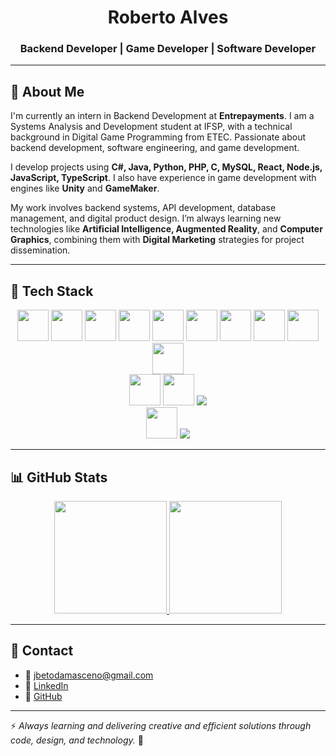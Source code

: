 

<h1 align="center">Roberto Alves</h1>
<h3 align="center">Backend Developer | Game Developer | Software Developer</h3>

---

## 🧠 About Me

I'm currently an intern in Backend Development at **Entrepayments**. I am a Systems Analysis and Development student at IFSP, with a technical background in Digital Game Programming from ETEC. Passionate about backend development, software engineering, and game development.

I develop projects using **C#, Java, Python, PHP, C, MySQL, React, Node.js, JavaScript, TypeScript**. I also have experience in game development with engines like **Unity** and **GameMaker**.

My work involves backend systems, API development, database management, and digital product design. I’m always learning new technologies like **Artificial Intelligence, Augmented Reality**, and **Computer Graphics**, combining them with **Digital Marketing** strategies for project dissemination.

---

## 🧰 Tech Stack

<div align="center">
	<img src="https://cdn.jsdelivr.net/gh/devicons/devicon/icons/react/react-original.svg" width="50px" />
	<img src="https://cdn.jsdelivr.net/gh/devicons/devicon/icons/nodejs/nodejs-original.svg" width="50px" />
	<img src="https://cdn.jsdelivr.net/gh/devicons/devicon/icons/javascript/javascript-original.svg" width="50px" />
	<img src="https://cdn.jsdelivr.net/gh/devicons/devicon/icons/typescript/typescript-original.svg" width="50px" />
	<img src="https://cdn.jsdelivr.net/gh/devicons/devicon/icons/csharp/csharp-original.svg" width="50px" />
	<img src="https://cdn.jsdelivr.net/gh/devicons/devicon/icons/java/java-original.svg" width="50px" />
	<img src="https://cdn.jsdelivr.net/gh/devicons/devicon/icons/python/python-original.svg" width="50px" />
	<img src="https://cdn.jsdelivr.net/gh/devicons/devicon/icons/php/php-original.svg" width="50px" />
	<img src="https://cdn.jsdelivr.net/gh/devicons/devicon/icons/c/c-original.svg" width="50px"/>
	<img src="https://cdn.jsdelivr.net/gh/devicons/devicon/icons/mysql/mysql-original.svg" width="50px" />
	<br/>
	<img src="https://cdn.jsdelivr.net/gh/devicons/devicon/icons/git/git-original.svg" width="50px" />
	<img src="https://cdn.jsdelivr.net/gh/devicons/devicon/icons/github/github-original.svg" width="50px" />
	<img src="https://img.shields.io/badge/.NET-512BD4?style=flat&logo=dotnet&logoColor=white" />
	<br/>
	<img src="https://cdn.jsdelivr.net/gh/devicons/devicon/icons/unity/unity-original.svg" width="50px"/>
	<img src="https://img.shields.io/badge/GameMaker-000000?style=flat&logo=gamemaker&logoColor=white" />
</div>

---

## 📊 GitHub Stats

<div align="center">

<a href="https://github.com/roobertoAlves">
	<img height="180em" src="https://github-readme-stats.vercel.app/api?username=roobertoAlves&show_icons=true&theme=tokyonight&count_private=true"/>
	<img height="180em" src="https://github-readme-stats.vercel.app/api/top-langs/?username=roobertoAlves&layout=compact&langs_count=8&theme=tokyonight&hide=tex,mathematica,shaderlab,hlsl,antlr,batchfile,Hack"/>
</a>

</div>

---

## 🤝 Contact

- 📧 jbetodamasceno@gmail.com  
- 🔗 [LinkedIn](https://www.linkedin.com/in/joseroberto-damasceno)  
- 🔗 [GitHub](https://github.com/roobertoAlves)

---

⚡ *Always learning and delivering creative and efficient solutions through code, design, and technology.* 🚀
